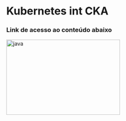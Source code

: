 <h1>Kubernetes int CKA</h1>

<h3>Link de acesso ao conteúdo abaixo</h3>

[<img 
src="https://www.vectorlogo.zone/logos/gitbook/gitbook-ar21.svg" alt="java" width="300" height="200"/>](https://danniel-gutierres-de-castro.gitbook.io/kubernetes/)